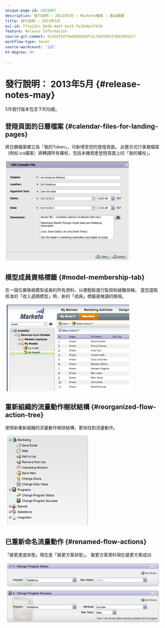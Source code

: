 ```yaml
---
unique-page-id: 2951097
description: 發行說明 — 2013年5月 — Marketo檔案 — 產品檔案
title: 發行說明 — 2013年5月
exl-id: 7f1a22bc-56d8-4ebf-be15-fa1b46e37928
feature: Release Information
source-git-commit: 431bd258f9a68bbb9df7acf043085578d3d91b1f
workflow-type: tm+mt
source-wordcount: '132'
ht-degree: 0%

---
```


# 發行說明： 2013年5月 {#release-notes-may}

5月發行版本包含下列功能。

## 登陸頁面的日曆檔案 {#calendar-files-for-landing-pages}

將日曆檔案建立為「我的Token」，可新增至您的登陸頁面。 此整合式行事曆檔案（例如.ics檔案）將轉譯所有權杖，包括本機資產登陸頁面上的「我的權杖」。

![](assets/image2014-9-22-16-3a3-3a18.png)

## 模型成員資格標籤 {#model-membership-tab}

在一個位置檢視模型成員的所有資料，以便輕鬆進行監控和疑難排解。 當您選取核准的「收入週期模型」時，新的「成員」標籤是唯讀的檢視。

![](assets/image2014-9-22-16-3a3-3a33.png)

## 重新組織的流量動作樹狀結構 {#reorganized-flow-action-tree}

使用新重新組織的流量動作樹狀結構，更快找到流量動作。

![](assets/image2014-9-22-16-3a3-3a58.png)

## 已重新命名流量動作 {#renamed-flow-actions}

「變更進度狀態」現在是「變更方案狀態」。 變更方案資料現在變更方案成功

![](assets/image2014-9-22-16-3a4-3a17.png)
